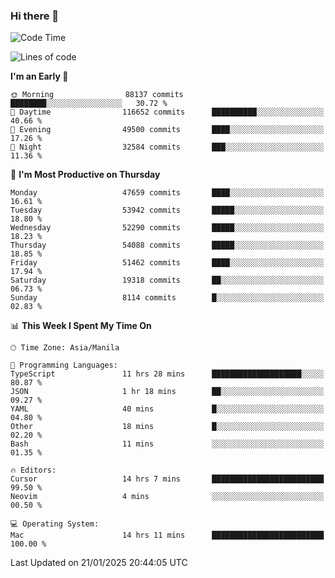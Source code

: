 ### Hi there 👋

<!--START_SECTION:waka-->
![Code Time](http://img.shields.io/badge/Code%20Time-5%2C789%20hrs%2010%20mins-blue)

![Lines of code](https://img.shields.io/badge/From%20Hello%20World%20I%27ve%20Written-113.6%20million%20lines%20of%20code-blue)

**I'm an Early 🐤** 

```text
🌞 Morning                88137 commits       ████████░░░░░░░░░░░░░░░░░   30.72 % 
🌆 Daytime                116652 commits      ██████████░░░░░░░░░░░░░░░   40.66 % 
🌃 Evening                49500 commits       ████░░░░░░░░░░░░░░░░░░░░░   17.26 % 
🌙 Night                  32584 commits       ███░░░░░░░░░░░░░░░░░░░░░░   11.36 % 
```
📅 **I'm Most Productive on Thursday** 

```text
Monday                   47659 commits       ████░░░░░░░░░░░░░░░░░░░░░   16.61 % 
Tuesday                  53942 commits       █████░░░░░░░░░░░░░░░░░░░░   18.80 % 
Wednesday                52290 commits       █████░░░░░░░░░░░░░░░░░░░░   18.23 % 
Thursday                 54088 commits       █████░░░░░░░░░░░░░░░░░░░░   18.85 % 
Friday                   51462 commits       ████░░░░░░░░░░░░░░░░░░░░░   17.94 % 
Saturday                 19318 commits       ██░░░░░░░░░░░░░░░░░░░░░░░   06.73 % 
Sunday                   8114 commits        █░░░░░░░░░░░░░░░░░░░░░░░░   02.83 % 
```


📊 **This Week I Spent My Time On** 

```text
🕑︎ Time Zone: Asia/Manila

💬 Programming Languages: 
TypeScript               11 hrs 28 mins      ████████████████████░░░░░   80.87 % 
JSON                     1 hr 18 mins        ██░░░░░░░░░░░░░░░░░░░░░░░   09.27 % 
YAML                     40 mins             █░░░░░░░░░░░░░░░░░░░░░░░░   04.80 % 
Other                    18 mins             █░░░░░░░░░░░░░░░░░░░░░░░░   02.20 % 
Bash                     11 mins             ░░░░░░░░░░░░░░░░░░░░░░░░░   01.35 % 

🔥 Editors: 
Cursor                   14 hrs 7 mins       █████████████████████████   99.50 % 
Neovim                   4 mins              ░░░░░░░░░░░░░░░░░░░░░░░░░   00.50 % 

💻 Operating System: 
Mac                      14 hrs 11 mins      █████████████████████████   100.00 % 
```


 Last Updated on 21/01/2025 20:44:05 UTC
<!--END_SECTION:waka-->


<!--
**rad182/rad182** is a ✨ _special_ ✨ repository because its `README.md` (this file) appears on your GitHub profile.

Here are some ideas to get you started:

- 🔭 I’m currently working on ...
- 🌱 I’m currently learning ...
- 👯 I’m looking to collaborate on ...
- 🤔 I’m looking for help with ...
- 💬 Ask me about ...
- 📫 How to reach me: ...
- 😄 Pronouns: ...
- ⚡ Fun fact: ...
-->
